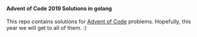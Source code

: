 #### Advent of Code 2019 Solutions in golang
This repo contains solutions for [Advent of Code](https://adventofcode.com/2019/) problems. Hopefully,
this year we will get to all of them. :)
